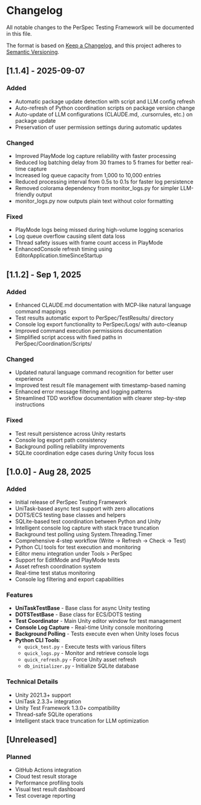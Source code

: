 # Changelog

All notable changes to the PerSpec Testing Framework will be documented in this file.

The format is based on [Keep a Changelog](https://keepachangelog.com/en/1.0.0/),
and this project adheres to [Semantic Versioning](https://semver.org/spec/v2.0.0.html).

## [1.1.4] - 2025-09-07

### Added
- Automatic package update detection with script and LLM config refresh
- Auto-refresh of Python coordination scripts on package version change
- Auto-update of LLM configurations (CLAUDE.md, .cursorrules, etc.) on package update
- Preservation of user permission settings during automatic updates

### Changed
- Improved PlayMode log capture reliability with faster processing
- Reduced log batching delay from 30 frames to 5 frames for better real-time capture
- Increased log queue capacity from 1,000 to 10,000 entries
- Reduced processing interval from 0.5s to 0.1s for faster log persistence
- Removed colorama dependency from monitor_logs.py for simpler LLM-friendly output
- monitor_logs.py now outputs plain text without color formatting

### Fixed
- PlayMode logs being missed during high-volume logging scenarios
- Log queue overflow causing silent data loss
- Thread safety issues with frame count access in PlayMode
- EnhancedConsole refresh timing using EditorApplication.timeSinceStartup

## [1.1.2] - Sep 1, 2025

### Added
- Enhanced CLAUDE.md documentation with MCP-like natural language command mappings
- Test results automatic export to PerSpec/TestResults/ directory
- Console log export functionality to PerSpec/Logs/ with auto-cleanup
- Improved command execution permissions documentation
- Simplified script access with fixed paths in PerSpec/Coordination/Scripts/

### Changed
- Updated natural language command recognition for better user experience
- Improved test result file management with timestamp-based naming
- Enhanced error message filtering and logging patterns
- Streamlined TDD workflow documentation with clearer step-by-step instructions

### Fixed
- Test result persistence across Unity restarts
- Console log export path consistency
- Background polling reliability improvements
- SQLite coordination edge cases during Unity focus loss

## [1.0.0] - Aug 28, 2025

### Added
- Initial release of PerSpec Testing Framework
- UniTask-based async test support with zero allocations
- DOTS/ECS testing base classes and helpers
- SQLite-based test coordination between Python and Unity
- Intelligent console log capture with stack trace truncation
- Background test polling using System.Threading.Timer
- Comprehensive 4-step workflow (Write → Refresh → Check → Test)
- Python CLI tools for test execution and monitoring
- Editor menu integration under Tools > PerSpec
- Support for EditMode and PlayMode tests
- Asset refresh coordination system
- Real-time test status monitoring
- Console log filtering and export capabilities

### Features
- **UniTaskTestBase** - Base class for async Unity testing
- **DOTSTestBase** - Base class for ECS/DOTS testing
- **Test Coordinator** - Main Unity editor window for test management
- **Console Log Capture** - Real-time Unity console monitoring
- **Background Polling** - Tests execute even when Unity loses focus
- **Python CLI Tools**:
  - `quick_test.py` - Execute tests with various filters
  - `quick_logs.py` - Monitor and retrieve console logs
  - `quick_refresh.py` - Force Unity asset refresh
  - `db_initializer.py` - Initialize SQLite database

### Technical Details
- Unity 2021.3+ support
- UniTask 2.3.3+ integration
- Unity Test Framework 1.3.0+ compatibility
- Thread-safe SQLite operations
- Intelligent stack trace truncation for LLM optimization

## [Unreleased]

### Planned
- GitHub Actions integration
- Cloud test result storage
- Performance profiling tools
- Visual test result dashboard
- Test coverage reporting